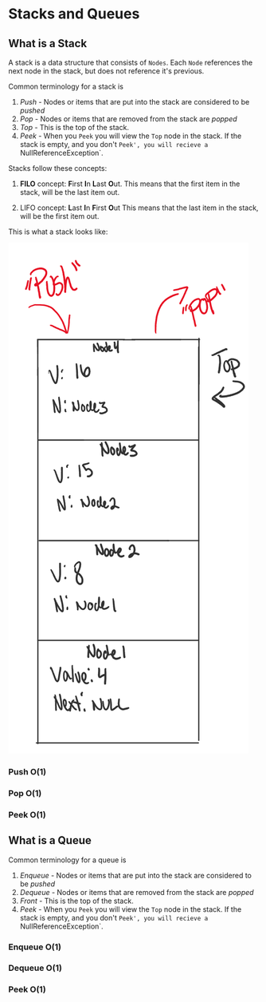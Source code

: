# Stacks and Queues

## What is a Stack

A stack is a data structure that consists of `Nodes`. Each `Node` references the next node in the 
stack, but does not reference it's previous. 

Common terminology for a stack is 
1. *Push* - Nodes or items that are put into the stack are considered to be *pushed*
2. *Pop* - Nodes or items that are removed from the stack are *popped*
3. *Top* - This is the top of the stack.
4. *Peek* - When you `Peek` you will view the `Top` node in the stack. If the stack is empty,
and you don't `Peek', you will recieve a `NullReferenceException`. 

Stacks follow these concepts:
1. **FILO** concept: **F**irst **I**n **L**ast **O**ut.
This means that the first item in the stack, will be the last item out. 

2. LIFO concept: **L**ast **I**n **F**irst **O**ut
This means that the last item in the stack, will be the first item out. 

This is what a stack looks like: 

![StackExample](assets/stack1.PNG)


### Push O(1)

### Pop O(1)

### Peek O(1)

## What is a Queue

Common terminology for a queue is 
1. *Enqueue* - Nodes or items that are put into the stack are considered to be *pushed*
2. *Dequeue* - Nodes or items that are removed from the stack are *popped*
3. *Front* - This is the top of the stack.
4. *Peek* - When you `Peek` you will view the `Top` node in the stack. If the stack is empty,
and you don't `Peek', you will recieve a `NullReferenceException`. 

### Enqueue O(1)

### Dequeue O(1)

### Peek O(1)